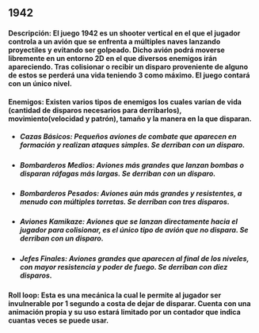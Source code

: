 ## 1942

#### Descripción: El juego 1942 es un shooter vertical en el que el jugador controla a un avión que se enfrenta a múltiples naves lanzando proyectiles y evitando ser golpeado. Dicho avión podrá moverse libremente en un entorno 2D en el que diversos enemigos irán apareciendo. Tras colisionar o recibir un disparo proveniente de alguno de estos se perderá una vida teniendo 3 como máximo. El juego contará con un único nivel.

#### Enemigos: Existen varios tipos de enemigos los cuales varían de vida (cantidad de disparos necesarios para derribarlos), movimiento(velocidad y patrón), tamaño y la manera en la que disparan.
* ##### Cazas Básicos: Pequeños aviones de combate que aparecen en formación y realizan ataques simples. Se derriban con un disparo.
* ##### Bombarderos Medios: Aviones más grandes que lanzan bombas o disparan ráfagas más largas. Se derriban con un disparo.
* ##### Bombarderos Pesados: Aviones aún más grandes y resistentes, a menudo con múltiples torretas. Se derriban con tres disparos.
* ##### Aviones Kamikaze: Aviones que se lanzan directamente hacia el jugador para colisionar, es el único tipo de avión que no dispara. Se derriban con un disparo.
* ##### Jefes Finales: Aviones grandes que aparecen al final de los niveles, con mayor resistencia y poder de fuego. Se derriban con diez disparos.

#### Roll loop: Esta es una mecánica la cual le permite al jugador ser invulnerable por 1 segundo a costa de dejar de disparar. Cuenta con una animación propia y su uso estará limitado por un contador que indica cuantas veces se puede usar.


